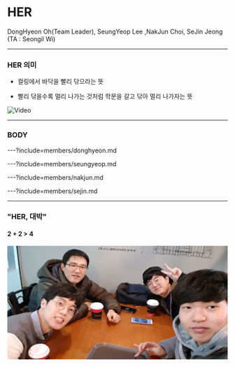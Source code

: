 # HER

DongHyeon Oh(Team Leader), SeungYeop Lee ,NakJun Choi, SeJin Jeong (TA : Seongil Wi)

---

### HER 의미

- 컬링에서 바닥을 빨리 닦으라는 뜻

- 빨리 닦을수록 멀리 나가는 것처럼 학문을 갈고 닦아 멀리 나가자는 뜻

![Video](https://www.youtube.com/embed/v5TWdg_MSjw)

---

### BODY

---?include=members/donghyeon.md

---?include=members/seungyeop.md

---?include=members/nakjun.md

---?include=members/sejin.md

---

### "HER, 대박"
#### 2 + 2 > 4
![TEAM_PICTURE](images/team_picture.jpg)

